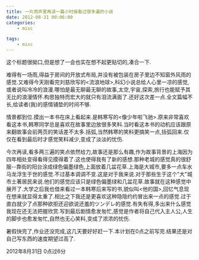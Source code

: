 ```yaml
---
title: 一片雨声里再读一篇小时候看过很多遍的小说
date: 2012-08-31 00:06:00
categories:
	- misc

tags:
	- misc
---
```


这个标题很拗口,但是想了一会也实在想不起更贴切的,凑合一下.

难得有一场雨,得益于房间的开放式布局,并没有被包装在房子里边不知窗外风雨的感觉.又难得今天刚看完刘慈欣写的<流浪地球>,科幻小说总给人心里一凉的感觉,或者说叫冷冷的浪漫.哪怕是最无聊最无聊的故事,太空,宇宙,探索,旅行也能赋予其无比的浪漫情怀.构思独特而宏大的就只有泪流满面了.还好这次差一点.全文篇幅不长,给读者(我)的感情铺垫的时间不够.
<!--more-->

情景都到位.摸出一本书在床上看起来.是韩寒写的<像少年啦飞驰>.原来非常喜欢看这本书,韩寒同学总是喜欢在故事里边放很多笑料.当时看这本书的动机应该跟原来翻故事会前两页的笑话差不太多.括弧,当然韩寒的笑料更搞笑一点,括弧回来.仅仅在看到最后时才感觉笑料减少,变成了淡淡的忧伤.

今次再读,看多两三遍的笑点依然给力,故事还是那么有趣,作为故事背景的上海因为四年相处变得看得见摸得着了.这也使得我有了新的感想.那种老城的感觉真的很舒服--靠街的阳台涂成绿色偏墨绿色,上面放着几盆花草.上海是大城市,要多一点车水马龙浮生于世的感觉.不过基本调调不变.这是对于我来说.对于那些生于这个"大"城市土著居民来说.他们的感觉应该只是绿色偏墨绿和几盆花草.故事就在这种感觉中展开了.大学之后我也借来看过一本韩寒后来写的书,貌似叫<他的国>,回忆气息现在想来就显得太重了.相比之下我还是更喜欢这种隐隐约约冒出来一点的感觉.过于直白就少了点那种欲拒还迎欲说还羞的ツンデレ的感觉.有失有得,多出来什么感觉我现在还无法把握欣赏.写到最后剧情愈发匆忙,感觉是作者将自己代入主人公,人生的脚步也愈发匆忙,自然也无心笑料,变成了浓浓的忧伤.

暑假快完了,作业还没完成,这几天要好好赶一下.本计划在0点之前写完.结果还是对自己写东西的速度期望过高了.


2012年8月31日 0点过6分
